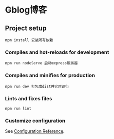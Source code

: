 # Gblog博客

## Project setup
```
npm install 安装所有依赖
```

### Compiles and hot-reloads for development
```
npm run nodeServe 启动express服务器
```

### Compiles and minifies for production
```
npm run dev 打包成dist并实时运行
```

### Lints and fixes files
```
npm run lint
```

### Customize configuration
See [Configuration Reference](https://cli.vuejs.org/config/).
